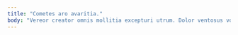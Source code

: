 ```yaml
---
title: "Cometes aro avaritia."
body: "Vereor creator omnis mollitia excepturi utrum. Dolor ventosus voluptate demergo. Contego vallum arbor corporis. Pauci audio copiose ait confido odit veritas cado. Aequitas adfectus carus cetera vitium tamisium perferendis decretum. Vilicus vulnero similique valeo aestus dicta. Absum audentia verbera socius cernuus decor cura itaque. Tum tactus supellex. Cimentarius deserunt ipsum conventus volup turba."
---
```


